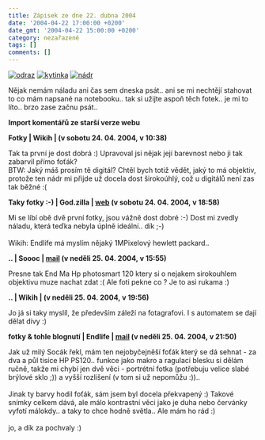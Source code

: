 ```yaml
---
title: Zápisek ze dne 22. dubna 2004
date: '2004-04-22 17:00:00 +0200'
date_gmt: '2004-04-22 15:00:00 +0200'
category: nezařazené
tags: []
comments: []
---
```

<div >  <a href="/assets/migrated/old-images/odraz2.jpg"><img alt="odraz" src="/assets/migrated/old-images/odraz2.jpg"></a>  <a href="/assets/migrated/old-images/kytinka.jpg"><img alt="kytinka" src="/assets/migrated/old-images/kytinka.jpg"></a>  <a href="/assets/migrated/old-images/nadrx.jpg"><img alt="nádr" src="/assets/migrated/old-images/nadrx.jpg"></a>  </div>
<p>Nějak nemám náladu ani čas sem dneska psát.. ani se mi nechtějí stahovat to co mám napsané na notebooku..  tak si užijte aspoň těch fotek.. je mi to líto.. brzo zase začnu psát..</p>
<div class="import-komentaru">
<p><strong>Import komentářů ze starší verze webu</strong></p>
<div class="comment">
<p style="font-weight:bold"><span class="compredmet">Fotky</span> | <span class="comname">Wikih</span> | (v&nbsp;sobotu&nbsp;24.&nbsp;04.&nbsp;2004,&nbsp;v&nbsp;10:38)</p>
<p>Tak ta první je dost dobrá :) Upravoval jsi nějak její barevnost nebo ji tak zabarvil přímo foťák? <br> BTW: Jaký máš prosím tě digitál? Chtěl bych totiž vědět, jaký to má objektiv, protože ten nádr mi přijde už docela dost širokoúhlý, což u digitálů není zas tak běžné :( </p>
</div>
<div class="comment">
<p style="font-weight:bold"><span class="compredmet">Taky fotky :-)</span> | <span class="comname">God.zilla</span> |  <a href="https://godzilla.wz.cz">web</a> (v&nbsp;sobotu&nbsp;24.&nbsp;04.&nbsp;2004,&nbsp;v&nbsp;18:58)</p>
<p>Mi se líbí obě dvě první fotky, jsou vážně dost dobré :-) Dost mi zvedly náladu, která teďka nebyla úplně ideální.. dík ;-) <br>  <br> Wikih: Endlife má myslím nějaký 1MPixelový hewlett packard.. </p>
</div>
<div class="comment">
<p style="font-weight:bold"><span class="compredmet">..</span> | <span class="comname">Soooc</span> |  <a href="mailto:xsoc@post.cz">mail</a> (v&nbsp;neděli&nbsp;25.&nbsp;04.&nbsp;2004,&nbsp;v&nbsp;15:55)</p>
<p>Presne tak End Ma Hp photosmart 120 ktery si o nejakem sirokouhlem objektivu muze nachat zdat :( Ale foti pekne co ? Je to asi rukama :) </p>
</div>
<div class="comment">
<p style="font-weight:bold"><span class="compredmet">..</span> | <span class="comname">Wikih</span> | (v&nbsp;neděli&nbsp;25.&nbsp;04.&nbsp;2004,&nbsp;v&nbsp;19:56)</p>
<p>Jo já si taky myslíl, že především záleží na fotagrafovi. I s automatem se dají dělat divy :) </p>
</div>
<div class="comment">
<p style="font-weight:bold"><span class="compredmet">fotky &amp; tohle blognutí</span> | <span class="comname">Endlife</span> |  <a href="mailto:jan.martinek@post.cz">mail</a> (v&nbsp;neděli&nbsp;25.&nbsp;04.&nbsp;2004,&nbsp;v&nbsp;21:50)</p>
<p>Jak už milý Socák řekl, mám ten nejobyčejněší foťák který se dá sehnat - za dva a půl tisíce HP PS120.. funkce jako makro a ragulaci blesku si dělám ručně, takže mi chybí jen dvě věci - portrétní fotka (potřebuju velice slabé brýlové sklo ;)) a vyšší rozlišení (v tom si už nepomůžu :)).. <br>  <br> Jinak ty barvy hodil foťák, sám jsem byl docela překvapený :) Takové snímky celkem dává, ale málo kontrastní věci jako je duha nebo červánky vyfotí málokdy.. a taky to chce hodně světla.. Ale mám ho rád :) <br>  <br> jo, a dík za pochvaly :) </p>
</div>
</div>
